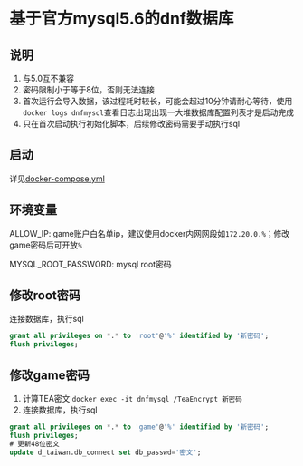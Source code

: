 # 基于官方mysql5.6的dnf数据库

## 说明

1. 与5.0互不兼容
2. 密码限制小于等于8位，否则无法连接
3. 首次运行会导入数据，该过程耗时较长，可能会超过10分钟请耐心等待，使用`docker logs dnfmysql`查看日志出现出现一大堆数据库配置列表才是启动完成
4. 只在首次启动执行初始化脚本，后续修改密码需要手动执行sql

## 启动

详见[docker-compose.yml](docker-compose.yml)

## 环境变量

ALLOW_IP: game账户白名单ip，建议使用docker内网网段如`172.20.0.%`；修改game密码后可开放`%`

MYSQL_ROOT_PASSWORD: mysql root密码

## 修改root密码

连接数据库，执行sql
```sql
grant all privileges on *.* to 'root'@'%' identified by '新密码';
flush privileges;
```

## 修改game密码
1. 计算TEA密文
`docker exec -it dnfmysql /TeaEncrypt 新密码`
2. 连接数据库，执行sql
```sql
grant all privileges on *.* to 'game'@'%' identified by '新密码';
flush privileges;
# 更新48位密文
update d_taiwan.db_connect set db_passwd='密文';
```